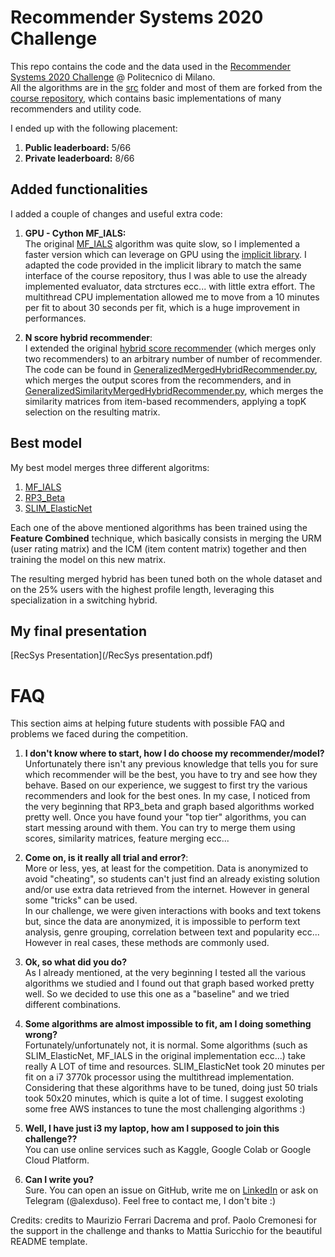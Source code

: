 # Recommender Systems 2020 Challenge

This repo contains the code and the data used in the [Recommender Systems 2020 Challenge](https://www.kaggle.com/c/recommender-system-2020-challenge-polimi/leaderboard) @ Politecnico di Milano.<br> All the algorithms are in the [src](/src) folder and most of them are forked from the [course repository](https://github.com/MaurizioFD/RecSys_Course_AT_PoliMi), which contains basic implementations of many recommenders and utility code.

I ended up with the following placement:

1. **Public leaderboard:** 5/66
2. **Private leaderboard:** 8/66

## Added functionalities

I added a couple of changes and useful extra code:

1) **GPU - Cython MF_IALS:** <br> The original [MF_IALS](/src/MatrixFactorization/IALSRecommender.py) algorithm was quite slow, so I implemented a faster version which can leverage on GPU using the [implicit library](https://github.com/benfred/implicit). I adapted the code provided in the implicit library to match the same interface of the course repository, thus I was able to use the already implemented evaluator, data strctures ecc... with little extra effort. The multithread CPU implementation allowed me to move from a 10 minutes per fit to about 30 seconds per fit, which is a huge improvement in performances.

2) **N score hybrid recommender**: <br> I extended the original [hybrid score recommender](src/KNN/ItemKNNScoresHybridRecommender.py) (which merges only two recommenders) to an arbitrary number of number of recommender. The code can be found in [GeneralizedMergedHybridRecommender.py](/src/Hybrid/GeneralizedMergedHybridRecommender.py), which merges the output scores from the recommenders, and in [GeneralizedSimilarityMergedHybridRecommender.py](/src/Hybrid/GeneralizedSimilarityMergedHybridRecommender.py), which merges the similarity matrices from item-based recommenders, applying a topK selection on the resulting matrix.

## Best model

My best model merges three different algoritms:
1) [MF_IALS](src/Implicit/FeatureCombinedImplicitALSRecommender.py) 
2) [RP3_Beta](src/GraphBased/RP3betaRecommender.py) 
3) [SLIM_ElasticNet](src/SLIM_ElasticNet/SLIMElasticNetRecommender.py) 

Each one of the above mentioned algorithms has been trained using the **Feature Combined** technique, which basically consists in merging the URM (user rating matrix) and the ICM (item content matrix) together and then training the model on this new matrix.

The resulting merged hybrid has been tuned both on the whole dataset and on the 25% users with the highest profile length, leveraging this specialization in a switching hybrid.

## My final presentation

[RecSys Presentation](/RecSys presentation.pdf) 

# FAQ
This section aims at helping future students with possible FAQ and problems we faced during the competition.

1. **I don't know where to start, how I do choose my recommender/model?** <br> Unfortunately there isn't any previous knowledge that tells you for sure which recommender will be the best, you have to try and see how they behave. Based on our experience, we suggest to first try the various recommenders and look for the best ones. In my case, I noticed from the very beginning that RP3_beta and graph based algorithms worked pretty well. Once you have found your "top tier" algorithms, you can start messing around with them. You can try to merge them using scores, similarity matrices, feature merging ecc... 

2. **Come on, is it really all trial and error?**: <br> More or less, yes, at least for the competition. Data is anonymized to avoid "cheating", so students can't just find an already existing solution and/or use extra data retrieved from the internet. However in general some "tricks" can be used. <br>In our challenge, we were given interactions with books and text tokens but, since the data are anonymized, it is impossible to perform text analysis, genre grouping, correlation between text and popularity ecc... However in real cases, these methods are commonly used. 

3. **Ok, so what did you do?** <br> As I already mentioned, at the very beginning I tested all the various algorithms we studied and I found out that graph based worked pretty well. So we decided to use this one as a "baseline" and we tried different combinations. 

4. **Some algorithms are almost impossible to fit, am I doing something wrong?** <br> Fortunately/unfortunately not, it is normal. Some algorithms (such as SLIM_ElasticNet, MF_IALS in the original implementation ecc...) take really A LOT of time and resources. SLIM_ElasticNet took 20 minutes per fit on a i7 3770k processor using the multithread implementation. Considering that these algorithms have to be tuned, doing just 50 trials took 50x20 minutes, which is quite a lot of time. I suggest exoloting some free AWS instances to tune the most challenging algorithms :)

5. **Well, I have just i3 my laptop, how am I supposed to join this challenge??** <br> You can use online services such as Kaggle, Google Colab or Google Cloud Platform. 

7. **Can I write you?** <br> Sure. You can open an issue on GitHub, write me on [LinkedIn](https://www.linkedin.com/in/alessandro-sanvito/) or ask on Telegram (@alexduso). Feel free to contact me, I don't bite :) 

Credits: credits to Maurizio Ferrari Dacrema and prof. Paolo Cremonesi for the support in the challenge and thanks to Mattia Suricchio for the beautiful README template.
